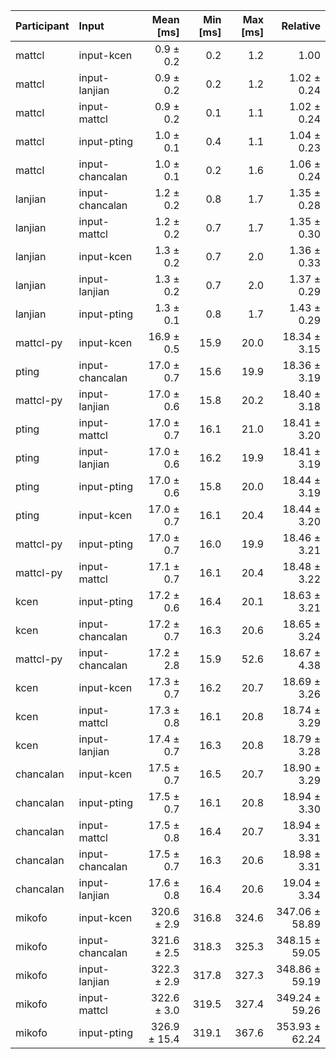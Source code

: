 | Participant | Input | Mean [ms] | Min [ms] | Max [ms] | Relative |
|:---|:---|---:|---:|---:|---:|
| mattcl | input-kcen | 0.9 ± 0.2 | 0.2 | 1.2 | 1.00 |
| mattcl | input-lanjian | 0.9 ± 0.2 | 0.2 | 1.2 | 1.02 ± 0.24 |
| mattcl | input-mattcl | 0.9 ± 0.2 | 0.1 | 1.1 | 1.02 ± 0.24 |
| mattcl | input-pting | 1.0 ± 0.1 | 0.4 | 1.1 | 1.04 ± 0.23 |
| mattcl | input-chancalan | 1.0 ± 0.1 | 0.2 | 1.6 | 1.06 ± 0.24 |
| lanjian | input-chancalan | 1.2 ± 0.2 | 0.8 | 1.7 | 1.35 ± 0.28 |
| lanjian | input-mattcl | 1.2 ± 0.2 | 0.7 | 1.7 | 1.35 ± 0.30 |
| lanjian | input-kcen | 1.3 ± 0.2 | 0.7 | 2.0 | 1.36 ± 0.33 |
| lanjian | input-lanjian | 1.3 ± 0.2 | 0.7 | 2.0 | 1.37 ± 0.29 |
| lanjian | input-pting | 1.3 ± 0.1 | 0.8 | 1.7 | 1.43 ± 0.29 |
| mattcl-py | input-kcen | 16.9 ± 0.5 | 15.9 | 20.0 | 18.34 ± 3.15 |
| pting | input-chancalan | 17.0 ± 0.7 | 15.6 | 19.9 | 18.36 ± 3.19 |
| mattcl-py | input-lanjian | 17.0 ± 0.6 | 15.8 | 20.2 | 18.40 ± 3.18 |
| pting | input-mattcl | 17.0 ± 0.7 | 16.1 | 21.0 | 18.41 ± 3.20 |
| pting | input-lanjian | 17.0 ± 0.6 | 16.2 | 19.9 | 18.41 ± 3.19 |
| pting | input-pting | 17.0 ± 0.6 | 15.8 | 20.0 | 18.44 ± 3.19 |
| pting | input-kcen | 17.0 ± 0.7 | 16.1 | 20.4 | 18.44 ± 3.20 |
| mattcl-py | input-pting | 17.0 ± 0.7 | 16.0 | 19.9 | 18.46 ± 3.21 |
| mattcl-py | input-mattcl | 17.1 ± 0.7 | 16.1 | 20.4 | 18.48 ± 3.22 |
| kcen | input-pting | 17.2 ± 0.6 | 16.4 | 20.1 | 18.63 ± 3.21 |
| kcen | input-chancalan | 17.2 ± 0.7 | 16.3 | 20.6 | 18.65 ± 3.24 |
| mattcl-py | input-chancalan | 17.2 ± 2.8 | 15.9 | 52.6 | 18.67 ± 4.38 |
| kcen | input-kcen | 17.3 ± 0.7 | 16.2 | 20.7 | 18.69 ± 3.26 |
| kcen | input-mattcl | 17.3 ± 0.8 | 16.1 | 20.8 | 18.74 ± 3.29 |
| kcen | input-lanjian | 17.4 ± 0.7 | 16.3 | 20.8 | 18.79 ± 3.28 |
| chancalan | input-kcen | 17.5 ± 0.7 | 16.5 | 20.7 | 18.90 ± 3.29 |
| chancalan | input-pting | 17.5 ± 0.7 | 16.1 | 20.8 | 18.94 ± 3.30 |
| chancalan | input-mattcl | 17.5 ± 0.8 | 16.4 | 20.7 | 18.94 ± 3.31 |
| chancalan | input-chancalan | 17.5 ± 0.7 | 16.3 | 20.6 | 18.98 ± 3.31 |
| chancalan | input-lanjian | 17.6 ± 0.8 | 16.4 | 20.6 | 19.04 ± 3.34 |
| mikofo | input-kcen | 320.6 ± 2.9 | 316.8 | 324.6 | 347.06 ± 58.89 |
| mikofo | input-chancalan | 321.6 ± 2.5 | 318.3 | 325.3 | 348.15 ± 59.05 |
| mikofo | input-lanjian | 322.3 ± 2.9 | 317.8 | 327.3 | 348.86 ± 59.19 |
| mikofo | input-mattcl | 322.6 ± 3.0 | 319.5 | 327.4 | 349.24 ± 59.26 |
| mikofo | input-pting | 326.9 ± 15.4 | 319.1 | 367.6 | 353.93 ± 62.24 |
